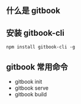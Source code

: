## 什么是 gitbook

## 安装 gitbook-cli

`npm install gitbook-cli -g`

## gitbook 常用命令

* gitbook init
* gitbook serve
* gitbook build

